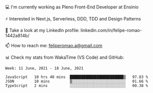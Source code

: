 💻 I'm currently working as Pleno Front-End Developer at Ensinio

⚡ Interested in Next.js, Serverless, DDD, TDD and Design Patterns

👥 Take a look at my LinkedIn profile: linkedin.com/in/felipe-romao-1442a814b/

📫 How to reach me: feliperomao.a@gmail.com

📊 Check my stats from WakaTime (VS Code) and GitHub:

<!--START_SECTION:waka-->
```text
Week: 11 June, 2021 - 18 June, 2021

JavaScript   10 hrs 40 mins  ████████████████████████▒   97.83 % 
JSON         10 mins         ▒░░░░░░░░░░░░░░░░░░░░░░░░   01.66 % 
TypeScript   2 mins          ░░░░░░░░░░░░░░░░░░░░░░░░░   00.38 % 
```
<!--END_SECTION:waka-->
